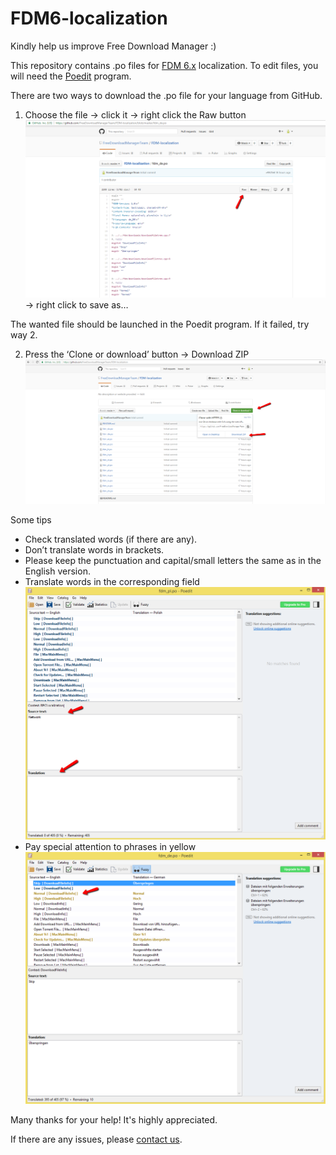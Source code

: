 # FDM6-localization

Kindly help us improve Free Download Manager :)


This repository contains .po files for [FDM 6.x](http://www.freedownloadmanager.org/download.htm) localization. To edit files, you will need the [Poedit](https://poedit.net/download) program.


There are two ways to download the .po file for your language from GitHub.

1. Choose the file → click it → right click the Raw button ![raw](https://raw.githubusercontent.com/FreeDownloadManagerTeam/FDM-localization/master/readme1.png) → right click to save as…

The wanted file should be launched in the Poedit program. If it failed, try way 2.

2. Press the ‘Clone or download’ button → Download ZIP ![zip](https://raw.githubusercontent.com/FreeDownloadManagerTeam/FDM-localization/master/readme2.png)


Some tips

- Check translated words (if there are any).
- Don’t translate words in brackets.
- Please keep the punctuation and capital/small letters the same as in the English version.
- Translate words in the corresponding field ![translate](https://raw.githubusercontent.com/FreeDownloadManagerTeam/FDM-localization/master/readme3.png)
- Pay special attention to phrases in yellow ![attention](https://raw.githubusercontent.com/FreeDownloadManagerTeam/FDM-localization/master/readme4.png)

Many thanks for your help! It's highly appreciated.

If there are any issues, please [contact us](http://www.freedownloadmanager.org/support.htm).
